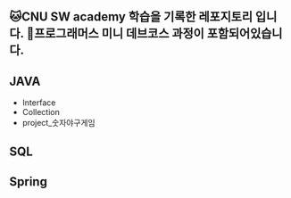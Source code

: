 🐱CNU SW academy 학습을 기록한 레포지토리 입니다.
‍🐉프로그래머스 미니 데브코스 과정이 포함되어있습니다.
---
## JAVA
- Interface
- Collection
- project_숫자야구게임

## SQL
 

## Spring
